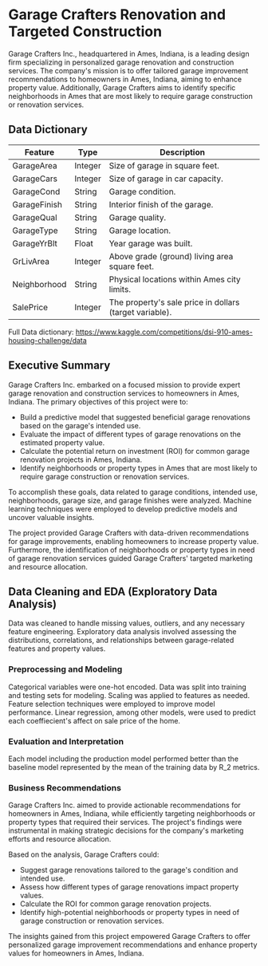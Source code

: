 # Garage Crafters Renovation and Targeted Construction
Garage Crafters Inc., headquartered in Ames, Indiana, is a leading design firm specializing in personalized garage renovation and construction services. The company's mission is to offer tailored garage improvement recommendations to homeowners in Ames, Indiana, aiming to enhance property value. Additionally, Garage Crafters aims to identify specific neighborhoods in Ames that are most likely to require garage construction or renovation services.

## Data Dictionary

| Feature        | Type    | Description                                           |
|----------------|---------|-------------------------------------------------------|
| GarageArea     | Integer | Size of garage in square feet.                        |
| GarageCars     | Integer | Size of garage in car capacity.                       |
| GarageCond     | String  | Garage condition.                                     |
| GarageFinish   | String  | Interior finish of the garage.                        |
| GarageQual     | String  | Garage quality.                                       |
| GarageType     | String  | Garage location.                                      |
| GarageYrBlt    | Float   | Year garage was built.                                |
| GrLivArea      | Integer | Above grade (ground) living area square feet.         |
| Neighborhood   | String  | Physical locations within Ames city limits.           |
| SalePrice      | Integer | The property's sale price in dollars (target variable).|

Full Data dictionary: https://www.kaggle.com/competitions/dsi-910-ames-housing-challenge/data

## Executive Summary
Garage Crafters Inc. embarked on a focused mission to provide expert garage renovation and construction services to homeowners in Ames, Indiana. The primary objectives of this project were to:

- Build a predictive model that suggested beneficial garage renovations based on the garage's intended use.
- Evaluate the impact of different types of garage renovations on the estimated property value.
- Calculate the potential return on investment (ROI) for common garage renovation projects in Ames, Indiana.
- Identify neighborhoods or property types in Ames that are most likely to require garage construction or renovation services.

To accomplish these goals, data related to garage conditions, intended use, neighborhoods, garage size, and garage finishes were analyzed. Machine learning techniques were employed to develop predictive models and uncover valuable insights.

The project provided Garage Crafters with data-driven recommendations for garage improvements, enabling homeowners to increase property value. Furthermore, the identification of neighborhoods or property types in need of garage renovation services guided Garage Crafters' targeted marketing and resource allocation.

## Data Cleaning and EDA (Exploratory Data Analysis)
Data was cleaned to handle missing values, outliers, and any necessary feature engineering. Exploratory data analysis involved assessing the distributions, correlations, and relationships between garage-related features and property values.

### Preprocessing and Modeling
Categorical variables were one-hot encoded. Data was split into training and testing sets for modeling. Scaling was applied to features as needed. Feature selection techniques were employed to improve model performance. Linear regression, among other models, were used to predict each coeffiecient's affect on sale price of the home.

### Evaluation and Interpretation
Each model including the production model performed better than the baseline model represented by the mean of the training data by R_2 metrics. 

### Business Recommendations
Garage Crafters Inc. aimed to provide actionable recommendations for homeowners in Ames, Indiana, while efficiently targeting neighborhoods or property types that required their services. The project's findings were instrumental in making strategic decisions for the company's marketing efforts and resource allocation.

Based on the analysis, Garage Crafters could:

- Suggest garage renovations tailored to the garage's condition and intended use.
- Assess how different types of garage renovations impact property values.
- Calculate the ROI for common garage renovation projects.
- Identify high-potential neighborhoods or property types in need of garage construction or renovation services.

The insights gained from this project empowered Garage Crafters to offer personalized garage improvement recommendations and enhance property values for homeowners in Ames, Indiana.


